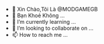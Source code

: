 - 👋 Xin Chào,Tôi Là @MODGAMEGB
- 👀 Bạn Khoẻ Không ...
- 🌱 I’m currently learning ...
- 💞️ I’m looking to collaborate on ...
- 📫 How to reach me ...

<!---
MODGAMEGB/MODGAMEGB is a ✨ special ✨ repository because its `README.md` (this file) appears on your GitHub profile.
You can click the Preview link to take a look at your changes.
--->
